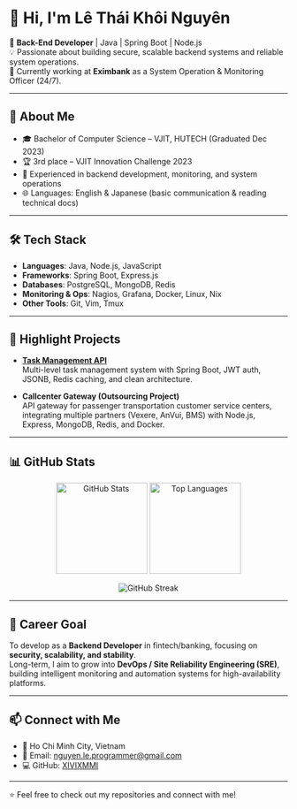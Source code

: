# 👋 Hi, I'm Lê Thái Khôi Nguyên

🎯 **Back-End Developer** | Java | Spring Boot | Node.js  
💡 Passionate about building secure, scalable backend systems and reliable system operations.  
🌱 Currently working at **Eximbank** as a System Operation & Monitoring Officer (24/7).  

---

## 🚀 About Me
- 🎓 Bachelor of Computer Science – VJIT, HUTECH (Graduated Dec 2023)  
- 🏆 3rd place – VJIT Innovation Challenge 2023  
- 🔧 Experienced in backend development, monitoring, and system operations  
- 🌐 Languages: English & Japanese (basic communication & reading technical docs)  

---

## 🛠️ Tech Stack
- **Languages**: Java, Node.js, JavaScript  
- **Frameworks**: Spring Boot, Express.js  
- **Databases**: PostgreSQL, MongoDB, Redis  
- **Monitoring & Ops**: Nagios, Grafana, Docker, Linux, Nix  
- **Other Tools**: Git, Vim, Tmux  

---

## 📌 Highlight Projects
- **[Task Management API](https://github.com/XIVIXMMI/task-management-api)**  
  Multi-level task management system with Spring Boot, JWT auth, JSONB, Redis caching, and clean architecture.  

- **Callcenter Gateway (Outsourcing Project)**  
  API gateway for passenger transportation customer service centers, integrating multiple partners (Vexere, AnVui, BMS) with Node.js, Express, MongoDB, Redis, and Docker.  

---

## 📊 GitHub Stats
<p align="center">
  <img src="https://github-readme-stats.vercel.app/api?username=XIVIXMMI&show_icons=true&theme=tokyonight" alt="GitHub Stats" height="165"/>
  <img src="https://github-readme-stats.vercel.app/api/top-langs/?username=XIVIXMMI&layout=compact&theme=tokyonight" alt="Top Languages" height="165"/>
</p>

<p align="center">
  <img src="https://github-readme-streak-stats.herokuapp.com/?user=XIVIXMMI&theme=tokyonight" alt="GitHub Streak"/>
</p>

---

## 🎯 Career Goal
To develop as a **Backend Developer** in fintech/banking, focusing on **security, scalability, and stability**.  
Long-term, I aim to grow into **DevOps / Site Reliability Engineering (SRE)**, building intelligent monitoring and automation systems for high-availability platforms.  

---

## 📫 Connect with Me
- 📍 Ho Chi Minh City, Vietnam  
- 📧 Email: [nguyen.le.programmer@gmail.com](mailto:nguyen.le.programmer@gmail.com)  
- 💻 GitHub: [XIVIXMMI](https://github.com/XIVIXMMI)  

---
⭐️ Feel free to check out my repositories and connect with me!